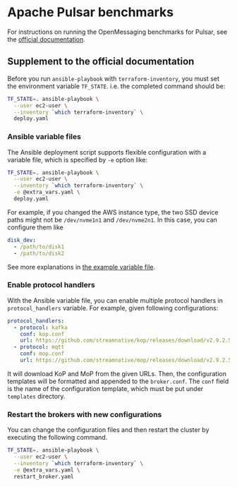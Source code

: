 # Apache Pulsar benchmarks

For instructions on running the OpenMessaging benchmarks for Pulsar, see the [official documentation](http://openmessaging.cloud/docs/benchmarks/pulsar/).

## Supplement to the official documentation

Before you run `ansible-playbook` with `terraform-inventory`, you must set the environment variable `TF_STATE`. i.e. the completed command should be:

```bash
TF_STATE=. ansible-playbook \
  --user ec2-user \
  --inventory `which terraform-inventory` \
  deploy.yaml
```

### Ansible variable files

The Ansible deployment script supports flexible configuration with a variable file, which is specified by `-e` option like:

```bash
TF_STATE=. ansible-playbook \
  --user ec2-user \
  --inventory `which terraform-inventory` \
  -e @extra_vars.yaml \
  deploy.yaml
```

For example, if you changed the AWS instance type, the two SSD device paths might not be `/dev/nvme1n1` and `/dev/nvme2n1`. In this case, you can configure them like

```yaml
disk_dev:
  - /path/to/disk1
  - /path/to/disk2
```

See more explanations in [the example variable file](./deploy/ssd/extra_vars.yaml).

### Enable protocol handlers

With the Ansible variable file, you can enable multiple protocol handlers in `protocol_handlers` variable. For example, given following configurations:

```yaml
protocol_handlers:
  - protocol: kafka
    conf: kop.conf
    url: https://github.com/streamnative/kop/releases/download/v2.9.2.5/pulsar-protocol-handler-kafka-2.9.2.5.nar
  - protocol: mqtt
    conf: mop.conf
    url: https://github.com/streamnative/mop/releases/download/v2.9.2.5/pulsar-protocol-handler-mqtt-2.9.2.5.nar
```

It will download KoP and MoP from the given URLs. Then, the configuration templates will be formatted and appended to the `broker.conf`. The `conf` field is the name of the configuration template, which must be put under `templates` directory.

### Restart the brokers with new configurations

You can change the configuration files and then restart the cluster by executing the following command.

```bash
TF_STATE=. ansible-playbook \
  --user ec2-user \
  --inventory `which terraform-inventory` \
  -e @extra_vars.yaml \
  restart_broker.yaml
```

